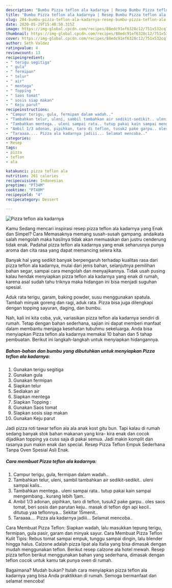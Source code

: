 ```yaml
---
description: "Bumbu Pizza teflon ala kadarnya | Resep Bumbu Pizza teflon ala kadarnya Yang Bikin Ngiler"
title: "Bumbu Pizza teflon ala kadarnya | Resep Bumbu Pizza teflon ala kadarnya Yang Bikin Ngiler"
slug: 284-bumbu-pizza-teflon-ala-kadarnya-resep-bumbu-pizza-teflon-ala-kadarnya-yang-bikin-ngiler
date: 2020-05-29T15:48:50.315Z
image: https://img-global.cpcdn.com/recipes/88edc91ef6328c12/751x532cq70/pizza-teflon-ala-kadarnya-foto-resep-utama.jpg
thumbnail: https://img-global.cpcdn.com/recipes/88edc91ef6328c12/751x532cq70/pizza-teflon-ala-kadarnya-foto-resep-utama.jpg
cover: https://img-global.cpcdn.com/recipes/88edc91ef6328c12/751x532cq70/pizza-teflon-ala-kadarnya-foto-resep-utama.jpg
author: Seth Valdez
ratingvalue: 4
reviewcount: 13
recipeingredient:
- " terigu segitiga"
- " gula"
- " fermipan"
- " telur"
- " air"
- " mentega"
- " Topping "
- " Saos tomat"
- " sosis siap makan"
- " Keju parut"
recipeinstructions:
- "Campur terigu, gula, fermipan dalam wadah.."
- "Tambahkan telur, uleni, sambil tambahkan air sedikit-sedikit.. uleni sampai kalis.."
- "Tambahkan mentega.. uleni sampai rata.. tutup pakai kain sampai mengembang.. kurang lebih 1jam.."
- "Ambil 1/3 adonan, pipihkan, taro di teflon, tusuk2 pake garpu.. oles saos tomat, beri sosis dan parutan keju.. masak di teflon dgn api kecil.. ditutup yaa teflonnya... Sekitar 15menit.."
- "Taraaaa.... Pizza ala kadarnya jadiii... Selamat mencoba.."
categories:
- Resep
tags:
- pizza
- teflon
- ala

katakunci: pizza teflon ala 
nutrition: 261 calories
recipecuisine: Indonesian
preptime: "PT34M"
cooktime: "PT40M"
recipeyield: "4"
recipecategory: Dessert

---
```



![Pizza teflon ala kadarnya](https://img-global.cpcdn.com/recipes/88edc91ef6328c12/751x532cq70/pizza-teflon-ala-kadarnya-foto-resep-utama.jpg)

Kamu Sedang mencari inspirasi resep pizza teflon ala kadarnya yang Enak dan Simpel? Cara Memasaknya memang susah-susah gampang. andaikata salah mengolah maka hasilnya tidak akan memuaskan dan justru cenderung tidak enak. Padahal pizza teflon ala kadarnya yang enak seharusnya punya aroma dan cita rasa yang dapat memancing selera kita.

Banyak hal yang sedikit banyak berpengaruh terhadap kualitas rasa dari pizza teflon ala kadarnya, mulai dari jenis bahan, selanjutnya pemilihan bahan segar, sampai cara mengolah dan menyajikannya. Tidak usah pusing kalau hendak menyiapkan pizza teflon ala kadarnya yang enak di rumah, karena asal sudah tahu triknya maka hidangan ini bisa menjadi suguhan spesial.

Aduk rata terigu, garam, baking powder, susu menggunakan spatula. Tambah minyak goreng dan ragi, aduk rata. Pizza bisa juga dilengkapi dengan topping sayuran, daging, dan bumbu.


Nah, kali ini kita coba, yuk, variasikan pizza teflon ala kadarnya sendiri di rumah. Tetap dengan bahan sederhana, sajian ini dapat memberi manfaat dalam membantu menjaga kesehatan tubuhmu sekeluarga. Anda bisa menyiapkan Pizza teflon ala kadarnya memakai 10 bahan dan 5 tahap pembuatan. Berikut ini langkah-langkah untuk menyiapkan hidangannya.

<!--inarticleads1-->

##### Bahan-bahan dan bumbu yang dibutuhkan untuk menyiapkan Pizza teflon ala kadarnya:

1. Gunakan  terigu segitiga
1. Gunakan  gula
1. Gunakan  fermipan
1. Siapkan  telur
1. Sediakan  air
1. Siapkan  mentega
1. Siapkan  Topping :
1. Gunakan  Saos tomat
1. Siapkan  sosis siap makan
1. Gunakan  Keju parut


Jadi pizza roti tawar teflon ala ala anak kost gitu bun. Tapi kalau di rumah sedang banyak stok bahan makanan yang kira- kira enak dan cocok dijadikan topping ya cuss saja di pakai semua. Jadi makin komplit dan rasanya pun makin enak dan special. Resep Pizza Teflon Empuk Sederhana Tanpa Oven Spesial Asli Enak. 

<!--inarticleads2-->

##### Cara membuat Pizza teflon ala kadarnya:

1. Campur terigu, gula, fermipan dalam wadah..
1. Tambahkan telur, uleni, sambil tambahkan air sedikit-sedikit.. uleni sampai kalis..
1. Tambahkan mentega.. uleni sampai rata.. tutup pakai kain sampai mengembang.. kurang lebih 1jam..
1. Ambil 1/3 adonan, pipihkan, taro di teflon, tusuk2 pake garpu.. oles saos tomat, beri sosis dan parutan keju.. masak di teflon dgn api kecil.. ditutup yaa teflonnya... Sekitar 15menit..
1. Taraaaa.... Pizza ala kadarnya jadiii... Selamat mencoba..


Cara Membuat Pizza Teflon: Siapkan wadah, lalu masukkan tepung terigu, fermipan, gula pasir, garam dan minyak sayur. Cara Membuat Pizza Teflon Kulit Tipis: Rebus tomat sampai empuk, tunggu sampai dingin, lalu blender hingga halus. Calzone adalah pizza lipat ala Italia yang bisa dimasak dengan mudah menggunakan teflon. Berikut resep calzone ala hotel mewah. Resep pizza teflon berikut menggunakan bahan yang sederhana, dimasak dengan teflon cocok untuk kamu tak punya oven di rumah. 

Bagaimana? Mudah bukan? Itulah cara menyiapkan pizza teflon ala kadarnya yang bisa Anda praktikkan di rumah. Semoga bermanfaat dan selamat mencoba!
